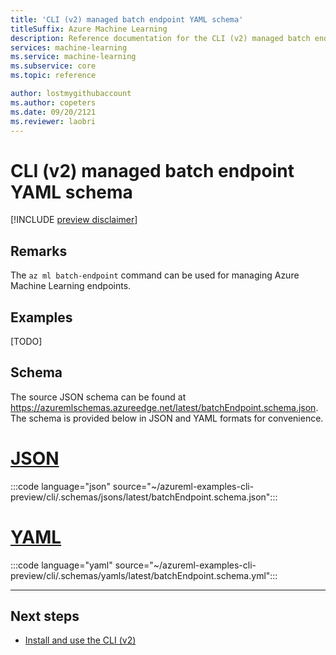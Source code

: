```yaml
---
title: 'CLI (v2) managed batch endpoint YAML schema'
titleSuffix: Azure Machine Learning
description: Reference documentation for the CLI (v2) managed batch endpoint YAML schema.
services: machine-learning
ms.service: machine-learning
ms.subservice: core
ms.topic: reference

author: lostmygithubaccount
ms.author: copeters
ms.date: 09/20/2121
ms.reviewer: laobri
---
```


# CLI (v2) managed batch endpoint YAML schema

[!INCLUDE [preview disclaimer](../../includes/machine-learning-preview-generic-disclaimer.md)]

## Remarks

The `az ml batch-endpoint` command can be used for managing Azure Machine Learning endpoints.

## Examples

[TODO]

## Schema

The source JSON schema can be found at https://azuremlschemas.azureedge.net/latest/batchEndpoint.schema.json. The schema is provided below in JSON and YAML formats for convenience.

# [JSON](#tab/json)

:::code language="json" source="~/azureml-examples-cli-preview/cli/.schemas/jsons/latest/batchEndpoint.schema.json":::

# [YAML](#tab/yaml)

:::code language="yaml" source="~/azureml-examples-cli-preview/cli/.schemas/yamls/latest/batchEndpoint.schema.yml":::

---

## Next steps

- [Install and use the CLI (v2)](how-to-configure-cli.md)
